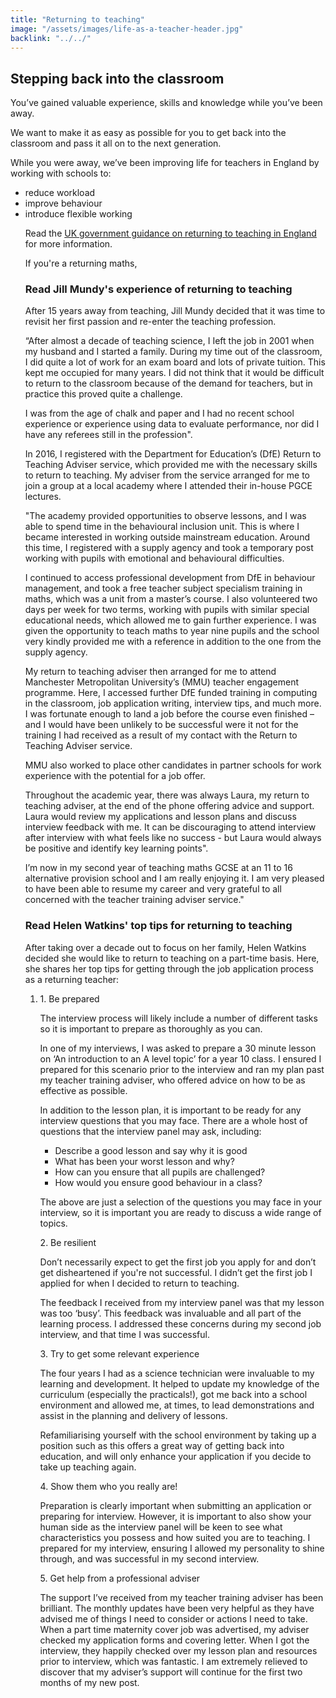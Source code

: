 ```yaml
---
title: "Returning to teaching"
image: "/assets/images/life-as-a-teacher-header.jpg"
backlink: "../../"
---
```

<div class="content__right">
</div>

<div class="content__left">
  
  <h2>Stepping back into the classroom</h2>

<p>You’ve gained valuable experience, skills and knowledge while you’ve been away.</p> 
<p>We want to make it as easy as possible for you to get back into the classroom and pass it all on to the next generation.</p>  
<p>While you were away, we’ve been improving life for teachers in England by working with schools to:</p>

<ul>
  <li>reduce workload</li>
  <li>improve behaviour</li>
  <li>introduce flexible working</li>
  
<p>Read the <a href="">UK government guidance on returning to teaching in England</a> for more information.</p>

<p>If you're a returning maths, </p>

<h3>Read Jill Mundy's experience of returning to teaching</h3>

<p>After 15 years away from teaching, Jill Mundy decided that it was time to revisit her first passion and re-enter the teaching profession.</p>

<p>“After almost a decade of teaching science, I Ieft the job in 2001 when my husband and I started a family. During my time out of the classroom, I did quite a lot of work for an exam board and lots of private tuition. This kept me occupied for many years. I did not think that it would be difficult to return to the classroom because of the demand for teachers, but in practice this proved quite a challenge.</p>

<p>I was from the age of chalk and paper and I had no recent school experience or experience using data to evaluate performance, nor did I have any referees still in the profession".</p>

<p>In 2016, I registered with the Department for Education’s (DfE) Return to Teaching Adviser service, which provided me with the necessary skills to return to teaching. My adviser from the service arranged for me to join a group at a local academy where I attended their in-house PGCE lectures.

<p>"The academy provided opportunities to observe lessons, and I was able to spend time in the behavioural inclusion unit. This is where I became interested in working outside mainstream education. Around this time, I registered with a supply agency and took a temporary post working with pupils with emotional and behavioural difficulties.</p>

<p>I continued to access professional development from DfE in behaviour management, and took a free teacher subject specialism training in maths, which was a unit from a master’s course. I also volunteered two days per week for two terms, working with pupils with similar special educational needs, which allowed me to gain further experience. I was given the opportunity to teach maths to year nine pupils and the school very kindly provided me with a reference in addition to the one from the supply agency.</p>

<p>My return to teaching adviser then arranged for me to attend Manchester Metropolitan University’s (MMU) teacher engagement programme. Here, I accessed further DfE funded training in computing in the classroom, job application writing, interview tips, and much more. I was fortunate enough to land a job before the course even finished – and I would have been unlikely to be successful were it not for the training I had received as a result of my contact with the Return to Teaching Adviser service.</p>

<p>MMU also worked to place other candidates in partner schools for work experience with the potential for a job offer.</p>

<p>Throughout the academic year, there was always Laura, my return to teaching adviser, at the end of the phone offering advice and support. Laura would review my applications and lesson plans and discuss interview feedback with me. It can be discouraging to attend interview after interview with what feels like no success - but Laura would always be positive and identify key learning points".</p>

<p>I’m now in my second year of teaching maths GCSE at an 11 to 16 alternative provision school and I am really enjoying it. I am very pleased to have been able to resume my career and very grateful to all concerned with the teacher training adviser service."</p>

<h3>Read Helen Watkins' top tips for returning to teaching</h3>

<p>After taking over a decade out to focus on her family, Helen Watkins decided she would like to return to teaching on a part-time basis. Here, she shares her top tips for getting through the job application process as a returning teacher:</p>

<ol>
  <li>1. Be prepared
<p>The interview process will likely include a number of different tasks so it is important to prepare as thoroughly as you can.</p>
<p>In one of my interviews, I was asked to prepare a 30 minute lesson on ‘An introduction to an A level topic’ for a year 10 class. I ensured I prepared for this scenario prior to the interview and ran my plan past my teacher training adviser, who offered advice on how to be as effective as possible.</p>
    <p>In addition to the lesson plan, it is important to be ready for any interview questions that you may face. There are a whole host of questions that the interview panel may ask, including:</p>
    <ul>
      <li>Describe a good lesson and say why it is good</li>
      <li>What has been your worst lesson and why?</li>
      <li>How can you ensure that all pupils are challenged?</li>
      <li>How would you ensure good behaviour in a class?</li>
    </ul>
    
<p>The above are just a selection of the questions you may face in your interview, so it is important you are ready to discuss a wide range of topics.</p>
</ol>
<ol>2. Be resilient
<p>Don’t necessarily expect to get the first job you apply for and don’t get disheartened if you're not successful. I didn’t get the first job I applied for when I decided to return to teaching. 
<p>The feedback I received from my interview panel was that my lesson was too ‘busy’. This feedback was invaluable and all part of the learning process. I addressed these concerns during my second job interview, and that time I was successful.</p>
</ol>
<ol>
3. Try to get some relevant experience
<p>The four years I had as a science technician were invaluable to my learning and development. It helped to update my knowledge of the curriculum (especially the practicals!), got me back into a school environment and allowed me, at times, to lead demonstrations and assist in the planning and delivery of lessons.</p> <p>Refamiliarising yourself with the school environment by taking up a position such as this offers a great way of getting back into education, and will only enhance your application if you decide to take up teaching again.</p></ol>
<ol>4. Show them who you really are!
<p>Preparation is clearly important when submitting an application or preparing for interview. However, it is important to also show your human side as the interview panel will be keen to see what characteristics you possess and how suited you are to teaching. I prepared for my interview, ensuring I allowed my personality to shine through, and was successful in my second interview.</p></ol>
<ol>5. Get help from a professional adviser
<p>The support I’ve received from my teacher training adviser has been brilliant. The monthly updates have been very helpful as they have advised me of things I need to consider or actions I need to take. When a part time maternity cover job was advertised, my adviser checked my application forms and covering letter. When I got the interview, they happily checked over my lesson plan and resources prior to interview, which was fantastic. I am extremely relieved to discover that my adviser’s support will continue for the first two months of my new post.</p>
</ol>











  
  
